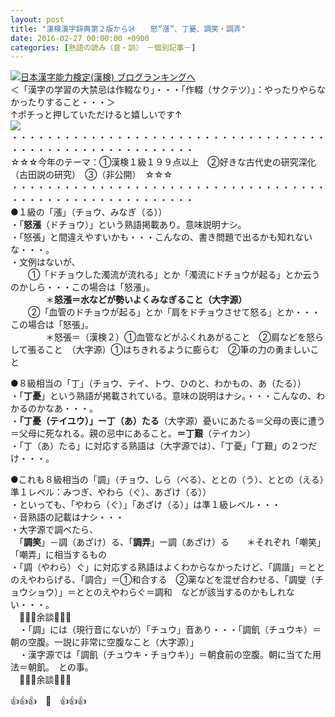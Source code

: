 ```yaml
---
layout: post
title: "漢検漢字辞典第２版から㉔　　怒“漲”、丁憂、調笑・調弄"
date: 2016-02-27 00:00:00 +0900
categories: [熟語の読み（音・訓）　－個別記事－]
---
```


[![](/syuusyuu9701/assets/images/漢検漢字辞典第２版から㉔-怒“漲”、丁憂、調笑・調弄-br_c_3028_1.gif)](http://blog.with2.net/link.php?1659096:3028 "日本漢字能力検定(漢検) ブログランキングへ")[日本漢字能力検定(漢検) ブログランキングへ](http://blog.with2.net/link.php?1659096:3028)  
＜「漢字の学習の大禁忌は作輟なり」・・・「作輟（サクテツ）」：やったりやらなかったりすること・・・＞  
↑ポチっと押していただけると嬉しいです↑   
![](/syuusyuu9701/assets/images/漢検漢字辞典第２版から㉔-怒“漲”、丁憂、調笑・調弄-306b5500ccc6f09d2a98fe5e8504d0ca.png)  
・・・・・・・・・・・・・・・・・・・・・・・・・・・・・・・・・・・・・・・・・・・・・・・・・・・・・・・・・  
☆☆☆今年のテーマ：①漢検１級１９９点以上　②好きな古代史の研究深化（古田説の研究）　③（非公開）　☆☆☆　　  
・・・・・・・・・・・・・・・・・・・・・・・・・・・・・・・・・・・・・・・・・・・・・・・・・・・・・・・・・  
●１級の「漲」（チョウ、みなぎ（る））  
・「**怒漲**（ドチョウ）」という熟語掲載あり。意味説明ナシ。  
・「怒張」と間違えやすいかも・・・こんなの、書き問題で出るかも知れないな・・・。  
・文例はないが、  
　　①「ドチョウした濁流が流れる」とか「濁流にドチョウが起る」とか云うのかしら・・・この場合は「怒漲」。  
　　　　＊**怒漲＝水などが勢いよくみなぎること（大字源）**  
　　②「血管のドチョウが起る」とか「肩をドチョウさせて怒る」とか・・・この場合は「怒張」。  
　　　　＊怒張＝（漢検２）①血管などがふくれあがること　②肩などを怒らして張ること　（大字源）①はちきれるように膨らむ　②筆の力の勇ましいこと  
  
●８級相当の「丁」（チョウ、テイ、トウ、ひのと、わかもの、あ（たる））  
・「**丁憂**」という熟語が掲載されている。意味の説明はナシ。・・・こんなの、わかるのかなあ・・・。  
・**「丁憂（テイユウ）」ー丁（あ）たる**（大字源）憂いにあたる＝父母の喪に遭う＝父母に死なれる。親の忌中にあること。**＝丁艱**（テイカン）  
・「丁（あ）たる」に対応する熟語は（大字源では）、「丁憂」「丁艱」の２つだけ・・・。  
  
●これも８級相当の「調」（チョウ、しら（べる）、ととの（う）、ととの（える）　準１レベル：みつぎ、やわら（ぐ）、あざけ（る））  
・といっても、「やわら（ぐ）」「あざけ（る）」は準１級レベル・・・  
・音熟語の記載はナシ・・・  
・大字源で調べたら、  
　「**調笑**」－調（あざけ）る、「**調弄**」ー調（あざけ）る　　＊それぞれ「嘲笑」「嘲弄」に相当するもの  
・「調（やわら）ぐ」に対応する熟語はよくわからなかったけど、「調諧」＝ととのえやわらげる、「調合」＝①和合する　②薬などを混ぜ合わせる、「調燮（チョウショウ）」＝ととのえやわらぐ＝調和　などが該当するのかもしれない・・・。  
　🚬🚬🚬余談🚬🚬🚬  
　・「調」には（現行音にないが）「チュウ」音あり・・・「調飢（チュウキ）＝朝の空腹。一説に非常に空腹なこと（大字源）」  
　・漢字源では「調飢（チュウキ・チョウキ）」＝朝食前の空腹。朝に当てた用法＝朝飢。　との事。  
　🚬🚬🚬余談🚬🚬🚬  
  
👍👍👍　🐒　👍👍👍  
  
  
  
  
  
　　　　  
  
  